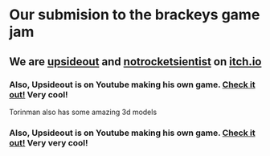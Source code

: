 # Our submision to the brackeys game jam

## We are [upsideout](https://downside-in.itch.io) and [notrocketsientist](https://notrocketscientist.itch.io) on [itch.io](https://itch.io)

### Also, Upsideout is on Youtube making his own game. [Check it out!](https://www.youtube.com/@Upside-out) Very cool!

Torinman also has some amazing 3d models

### Also, Upsideout is on Youtube making his own game. [Check it out!](https://www.youtube.com/@Upside-out) Very very cool!

